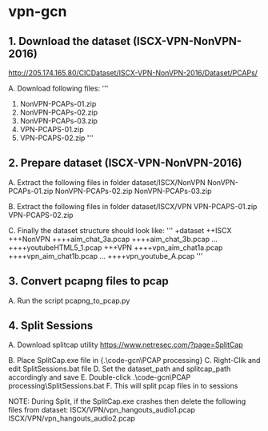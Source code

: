 # vpn-gcn
## 1. Download the dataset (ISCX-VPN-NonVPN-2016)

http://205.174.165.80/CICDataset/ISCX-VPN-NonVPN-2016/Dataset/PCAPs/

A. Download following files:
'''
1. NonVPN-PCAPs-01.zip
2. NonVPN-PCAPs-02.zip
3. NonVPN-PCAPs-03.zip
4. VPN-PCAPS-01.zip
5. VPN-PCAPS-02.zip
'''

## 2. Prepare dataset (ISCX-VPN-NonVPN-2016)

A. Extract the following files in folder dataset/ISCX/NonVPN
NonVPN-PCAPs-01.zip
NonVPN-PCAPs-02.zip
NonVPN-PCAPs-03.zip

B. Extract the following files in folder dataset/ISCX/VPN
VPN-PCAPS-01.zip
VPN-PCAPS-02.zip

C. Finally the dataset structure should look like:
'''
+dataset
++ISCX
+++NonVPN
++++aim_chat_3a.pcap
++++aim_chat_3b.pcap
	...
++++youtubeHTML5_1.pcap
+++VPN
++++vpn_aim_chat1a.pcap
++++vpn_aim_chat1b.pcap
	...
++++vpn_youtube_A.pcap
'''
## 3. Convert pcapng files to pcap
A. Run the script pcapng_to_pcap.py

## 4. Split Sessions

A. Download splitcap utility
   https://www.netresec.com/?page=SplitCap

B. Place SplitCap.exe file in {.\code-gcn\PCAP processing\}
C. Right-Clik and edit SplitSessions.bat file
D. Set the dataset_path and splitcap_path accordingly and save
E. Double-click .\code-gcn\PCAP processing\SplitSessions.bat
F. This will split pcap files in to sessions

NOTE: During Split, if the SplitCap.exe crashes then delete the following files from dataset:
ISCX/VPN/vpn_hangouts_audio1.pcap
ISCX/VPN/vpn_hangouts_audio2.pcap
